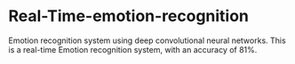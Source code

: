 # Real-Time-emotion-recognition
Emotion recognition system using deep convolutional neural networks. This is a real-time Emotion recognition system, with an accuracy of 81%. 
